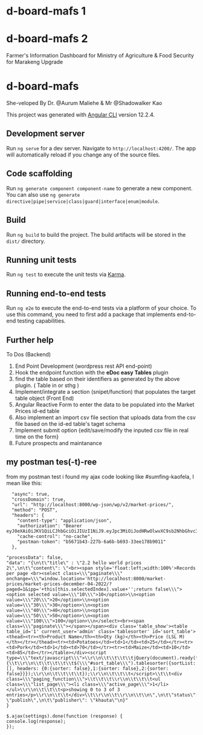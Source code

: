 # d-board-mafs 1
# d-board-mafs 2
Farmer's Information Dashboard for Ministry of Agriculture &amp; Food Security for Marakeng Upgrade 
# d-board-mafs

She-veloped By Dr. @Aurum Maliehe & Mr @Shadowalker Kao

This project was generated with [Angular CLI](https://github.com/angular/angular-cli) version 12.2.4.

## Development server

Run `ng serve` for a dev server. Navigate to `http://localhost:4200/`. The app will automatically reload if you change any of the source files.

## Code scaffolding

Run `ng generate component component-name` to generate a new component. You can also use `ng generate directive|pipe|service|class|guard|interface|enum|module`.

## Build

Run `ng build` to build the project. The build artifacts will be stored in the `dist/` directory.

## Running unit tests

Run `ng test` to execute the unit tests via [Karma](https://karma-runner.github.io).

## Running end-to-end tests

Run `ng e2e` to execute the end-to-end tests via a platform of your choice. To use this command, you need to first add a package that implements end-to-end testing capabilities.

## Further help

To Dos (Backend)
1. End Point Development (wordpress rest API end-point)
2. Hook the endpoint function with the **eDoc easy Tables** plugin
3. find the table based on their identifiers as generated by the above plugin. ( Table in or sthg )
4. Implement/integrate a section (snipet/function) that populates the target table object
(Front End)
5. Angular Reactive Form to enter the data to be populated into the Market Prices id-ed table
6. Also implement an import csv file section that uploads data from the csv file based on the id-ed table's taget schema
7. Implement submit option {edit/save/modify the inputed csv file in real time on the form}
8. Future prospects and maintanance  

## my postman tes(-t)-ree

from my postman test i found my ajax code looking like #sumfing-kaofela, I mean like this:

```var settings = {
  "async": true,
  "crossDomain": true,
  "url": "http://localhost:8000/wp-json/wp/v2/market-prices/",
  "method": "POST",
  "headers": {
    "content-type": "application/json",
    "authorization": "Bearer eyJ0eXAiOiJKV1QiLCJhbGciOiJIUzI1NiJ9.eyJpc3MiOiJodHRwOlwvXC9sb2NhbGhvc3Q6ODAwMCIsImlhdCI6MTY1MDg5NDc1NiwibmJmIjoxNjUwODk0NzU2LCJleHAiOjE2NTE0OTk1NTYsImRhdGEiOnsidXNlciI6eyJpZCI6IjEifX19.ReRNaiHKkk9x5XvEtcJ2VQ75oykx2YN0crQ6WA7gzX4",
    "cache-control": "no-cache",
    "postman-token": "b5671b43-227b-6a6b-b693-33ee178b9011"
  },
  ```
  
  ```
  "processData": false,
  "data": "{\n\t\"title\" : \"2.2 hello world prices 2\",\n\t\"content\": \"<br><span style='float:left;width:100%'>Records per page <br><select class=\\\"paginate\\\" onchange=\\\"window.location='http://localhost:8000/market-prices/market-prices-december-04-2022/?paged=1&ipp='+this[this.selectedIndex].value+'';return false\\\"><option selected value=\\\"10\\\">10</option>\\n<option value=\\\"20\\\">20</option>\\n<option value=\\\"30\\\">30</option>\\n<option value=\\\"40\\\">40</option>\\n<option value=\\\"50\\\">50</option>\\n<option value=\\\"100\\\">100</option>\\n</select><br><span class=\\\"paginate\\\"></span></span><div class='table_show'><table table_id='1' current_user='admin' class='tablesorter' id='sort_table'><thead><tr><th>Product Name</th><th>Qty (kg)</th><th>Price (LSL M)</th></tr></thead><tr><td>Potatoes</td><td>1</td><td>25</td></tr><tr><td>Pork</td><td>1</td><td>70</td></tr><tr><td>Maize</td><td>10</td><td>85</td></tr></table></div><script type=\\\"text/javascript\\\">\\r\\n\\t\\t\\t\\tjQuery(document).ready(function($){\\t\\r\\n\\t\\t\\t\\t\\t$(\\\"#sort_table\\\").tablesorter({sortList: [], headers: {0:{sorter: false},1:{sorter: false},2:{sorter: false}}});\\r\\n\\t\\t\\t\\t});\\r\\n\\t\\t\\t</script>\\t\\t<div class=\\\"paging_function\\\">\\t\\t\\t\\r\\n\\t\\t\\t<ul class=\\\"list_page\\\"><li class=\\\"active_page\\\">1</li> </ul>\\r\\n\\t\\t\\t<p>showing 0 to 3 of 3 entries</p>\\r\\n\\t\\t</div>\\t\\r\\n\\t\\r\\n\\t\\n\",\n\t\"status\": \"publish\",\n\t\"publisher\": \"khauta\"\n}"
}

$.ajax(settings).done(function (response) {
  console.log(response);
});
```
